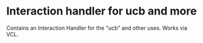 # Interaction handler for ucb and more

Contains an Interaction Handler for the "ucb" and other uses. Works via VCL.

